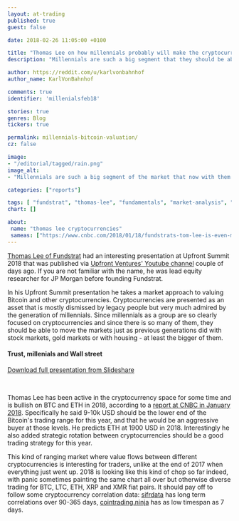 ```yaml
---
layout: at-trading
published: true
guest: false

date: 2018-02-26 11:05:00 +0100

title: "Thomas Lee on how millennials probably will make the cryptocurrency market"
description: "Millennials are such a big segment that they should be able to move even the housing market up, not even to speak about cryptocurrencies."

author: https://reddit.com/u/karlvonbahnhof
author_name: KarlVonBahnhof

comments: true
identifier: 'millenialsfeb18'

stories: true
genres: Blog
tickers: true

permalink: millennials-bitcoin-valuation/
cz: false

image:
- "/editorial/tagged/rain.png"
image_alt:
- "Millennials are such a big segment of the market that now with them entering their best earning years Thomas Lee is bullish even on the housing market. Rain image via pexels."

categories: ["reports"]

tags: [ "fundstrat", "thomas-lee", "fundamentals", "market-analysis", "cryptocurrency-investing"]
chart: []

about:
 name: "thomas lee cryptocurrencies"
 sameas: ["https://www.cnbc.com/2018/01/18/fundstrats-tom-lee-is-even-more-bullish-after-crash.html"]
---
```


[Thomas Lee of Fundstrat](https://twitter.com/fundstrat) had an interesting presentation at Upfront Summit 2018 that was published via [Upfront Ventures' Youtube channel](https://www.youtube.com/channel/UCNUaek2QR5g9VwdhtgvnQ5w) couple of days ago. If you are not familiar with the name, he was lead equity researcher for JP Morgan before founding Fundstrat.

In his Upfront Summit presentation he takes a market approach to valuing Bitcoin and other cryptocurrencies. Cryptocurrencies are presented as an asset that is mostly dismissed by legacy people but very much admired by the generation of millennials. Since millennials as a group are so clearly focused on cryptocurrencies and since there is so many of them, they should be able to move the markets just as previous generations did with stock markets, gold markets or with housing - at least the bigger of them.  

#### Trust, millenials and Wall street

<amp-iframe width="700px" height="360px"
  layout="responsive" sandbox="allow-scripts allow-same-origin allow-modals allow-popups allow-forms"
  src="https://www.slideshare.net/slideshow/embed_code/key/waSNY2PMRC2wQI">
  <amp-img layout="fill" src="/img/ads/ad-placeholder.jpg"
   placeholder></amp-img>
</amp-iframe>

[Download full presentation from Slideshare](https://www.slideshare.net/msuster/fundstrat-bitcoin-blockchain-presentation-for-upfront-summit?from_action=save)

<amp-youtube
        data-videoid="GGberGnxiJk"
        layout="responsive"
        width="700" height="360">
</amp-youtube>


<br>

Thomas Lee has been active in the cryptocurrency space for some time and is bullish on BTC and ETH in 2018, according to a [report at CNBC in January 2018](https://www.cnbc.com/2018/01/18/fundstrats-tom-lee-is-even-more-bullish-after-crash.html). Specifically he said 9-10k USD should be the lower end of the Bitcoin's trading range for this year, and that he would be an aggressive buyer at those levels. He predicts ETH at 1900 USD in 2018. Interestingly he also added strategic rotation between cryptocurrencies should be a good trading strategy for this year.

This kind of ranging market where value flows between different cryptocurrencies is interesting for traders, unlike at the end of 2017 when everything just went up. 2018 is looking like this kind of chop so far indeed, with panic sometimes painting the same chart all over but otherwise diverse trading for BTC, LTC, ETH, XRP and XMR fiat pairs. It should pay off to follow some cryptocurrency correlation data: [sifrdata](https://www.sifrdata.com/cryptocurrency-correlation-matrix/) has long term correlations over 90-365 days, [cointrading.ninja](https://cointrading.ninja/correlation) has as low timespan as 7 days.
